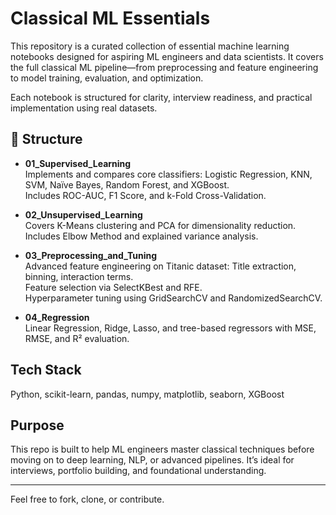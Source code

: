 # Classical ML Essentials

This repository is a curated collection of essential machine learning notebooks designed for aspiring ML engineers and data scientists. It covers the full classical ML pipeline—from preprocessing and feature engineering to model training, evaluation, and optimization.

Each notebook is structured for clarity, interview readiness, and practical implementation using real datasets.

## 📁 Structure

- **01_Supervised_Learning**  
  Implements and compares core classifiers: Logistic Regression, KNN, SVM, Naïve Bayes, Random Forest, and XGBoost.  
  Includes ROC-AUC, F1 Score, and k-Fold Cross-Validation.

- **02_Unsupervised_Learning**  
  Covers K-Means clustering and PCA for dimensionality reduction.  
  Includes Elbow Method and explained variance analysis.

- **03_Preprocessing_and_Tuning**  
  Advanced feature engineering on Titanic dataset: Title extraction, binning, interaction terms.  
  Feature selection via SelectKBest and RFE.  
  Hyperparameter tuning using GridSearchCV and RandomizedSearchCV.

- **04_Regression**  
  Linear Regression, Ridge, Lasso, and tree-based regressors with MSE, RMSE, and R² evaluation. 

## Tech Stack

Python, scikit-learn, pandas, numpy, matplotlib, seaborn, XGBoost

## Purpose

This repo is built to help ML engineers master classical techniques before moving on to deep learning, NLP, or advanced pipelines. It’s ideal for interviews, portfolio building, and foundational understanding.

---

Feel free to fork, clone, or contribute.
